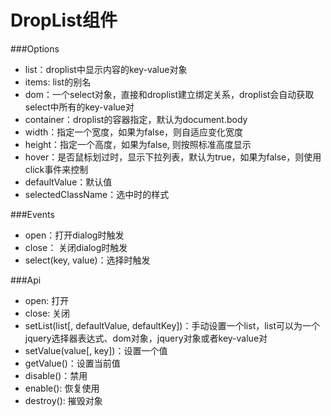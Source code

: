DropList组件
==========================

###Options

* list：droplist中显示内容的key-value对象
* items: list的别名
* dom：一个select对象，直接和droplist建立绑定关系，droplist会自动获取select中所有的key-value对
* container：droplist的容器指定，默认为document.body
* width：指定一个宽度，如果为false，则自适应变化宽度
* height：指定一个高度，如果为false, 则按照标准高度显示
* hover：是否鼠标划过时，显示下拉列表，默认为true，如果为false，则使用click事件来控制
* defaultValue：默认值
* selectedClassName：选中时的样式

###Events

* open：打开dialog时触发
* close： 关闭dialog时触发
* select(key, value)：选择时触发

###Api

* open: 打开
* close: 关闭
* setList(list[, defaultValue, defaultKey])：手动设置一个list，list可以为一个jquery选择器表达式、dom对象，jquery对象或者key-value对
* setValue(value[, key])：设置一个值
* getValue()：设置当前值
* disable()：禁用
* enable(): 恢复使用
* destroy(): 摧毁对象